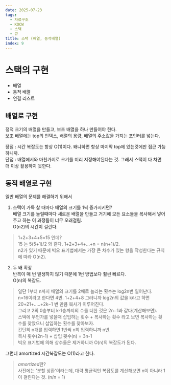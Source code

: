 ```yaml
---
date: 2025-07-23
tags:
  - 자료구조
  - KOCW
  - 스택
  - 큐
title: 스택 (배열, 동적배열)
index: 9
---
```


# 스택의 구현

- 배열
- 동적 배열
- 연결 리스트

## 배열로 구현

정적 크기의 배열을 만들고, 보조 배열을 하나 만들어야 한다.  
보조 배열에는 top의 인덱스, 배열의 용량, 배열의 주소값을 가지는 포인터를 넣는다.

장점 : 시간 복잡도는 항상 O(1)이다. 왜냐하면 항상 마지막 top에 있는것에만 접근 가능하니까.  
단점 : 배열에서와 마찬가지로 크기를 미리 지정해야된다는 것. 그래서 스택이 다 차면 더 이상 활용하지 못한다.

## 동적 배열로 구현

일반 배열의 문제를 해결하기 위해서

1. 스택이 가득 찰 때마다 배열의 크기를 1씩 증가시키면?  
   배열 크기를 늘릴때마다 새로운 배열을 만들고 거기에 모든 요소들을 복사해서 넣어주고 하는 이 과정들이 너무 오래걸림.  
   O(n2)의 시간이 걸린다.

> 1+2+3+4+5=15 인데?  
> 15 는 5(5+1)/2 와 같다. 1+2+3+4+...+n = n(n+1)/2.  
> n2가 있기 때문에 빅오 표기법에서는 가장 큰 차수가 있는 항을 작성한다는 규칙에 따라 O(n2).

2. 두 배 확장  
   반복이 매 번 발생하지 않기 때문에 1번 방법보다 훨씬 빠르다.  
   O(n)의 복잡도.

> 일단 1부터 n까지 배열의 크기를 2배로 늘리는 횟수는 log2​n번 일어난다.  
> n=16이라고 한다면 4번. 1+2+4+8 그러니까 log2​n의 값을 k라고 하면 20+21+.....+2k−1 번 만큼 복사가 이루어진다.  
> 그리고 2의 0승부터 k-1승까지의 수를 더한 것은 2n−1과 같다(계산해보면).  
> 스택에 무언가를 넣을때 삽입하는 횟수 + 복사하는 횟수 라고 보면 복사하는 횟수를 찾았으니 삽입하는 횟수를 찾아보자.  
> 간단히 n개를 입력하면 1번씩 n회 입력하니까 n번.  
> 복사 횟수(2n-1) + 삽입 횟수(n) = 3n-1  
> 빅오 표기법에 의해 상수들은 제거하니까 O(n)의 복잡도가 된다.

그런데 amortized 시간복잡도는 O(1)라고 한다.

> *amortized*란?  
> 사전에는 '분할 상환'이라는데, 대략 평균적인 복잡도를 계산해보면 n이 아니라 1이 걸린다는 것. (n/n = 1)
